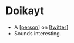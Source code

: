 # Doikayt
- A [[person]] on [[twitter]] 
- Sounds interesting.

[//begin]: # "Autogenerated link references for markdown compatibility"
[person]: person "Person"
[twitter]: twitter "Twitter"
[//end]: # "Autogenerated link references"